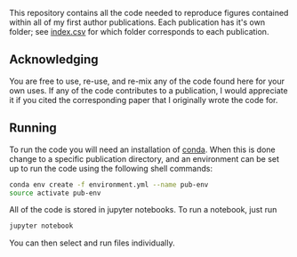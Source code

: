 This repository contains all the code needed to reproduce figures contained
within all of my first author publications. Each publication has it's
own folder; see [index.csv](https://github.com/dstansby/publication-code/blob/master/index.csv)
for which folder corresponds to each publication.

Acknowledging
-------------
You are free to use, re-use, and re-mix any of the code found here for your own uses. If any of
the code contributes to a publication, I would appreciate it if you cited the corresponding paper
that I originally wrote the code for.

Running
-------

To run the code you will need an
installation of [conda](https://conda.io/). When this is done change to a
specific publication directory, and an environment can be set up to run the code
using the following shell commands:

```bash
conda env create -f environment.yml --name pub-env
source activate pub-env
```

All of the code is stored in jupyter notebooks. To run a notebook, just run

```bash
jupyter notebook
```

You can then select and run files individually.
